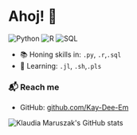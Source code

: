 
# Ahoj! 👋


![Python](https://img.shields.io/badge/Python-Intermediate-yellow)
![R](https://img.shields.io/badge/R-Intermediate-blue)
![SQL](https://img.shields.io/badge/SQL-Advanced-orange)

- 📚 Honing skills in: `.py`, `.r`,`.sql`
- 🌱 Learning: `.jl`, `.sh`,`.pls`

### 📬 Reach me

- GitHub: [github.com/Kay-Dee-Em][github]

<!--  - E-mail: klaudia.maruszak@gmail.com  -->

![Klaudia Maruszak's GitHub stats](https://github-readme-stats.vercel.app/api?username=Kay-Dee-Em&show_icons=true&hide_border=true)

[github]: https://github.com/Kay-Dee-Em
